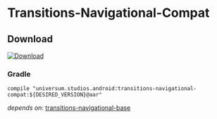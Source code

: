 Transitions-Navigational-Compat
===============

## Download ##
[![Download](https://api.bintray.com/packages/universum-studios/android/universum.studios.android%3Atransitions/images/download.svg)](https://bintray.com/universum-studios/android/universum.studios.android%3Atransitions/_latestVersion)

### Gradle ###

    compile "universum.studios.android:transitions-navigational-compat:${DESIRED_VERSION}@aar"

_depends on:_
[transitions-navigational-base](https://github.com/universum-studios/android_transitions/tree/master/library-navigational-base)
